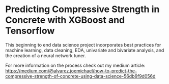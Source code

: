 # Predicting Compressive Strength in Concrete with XGBoost and Tensorflow
This beginning to end data science project incorporates best practices for machine learning, data cleaning, EDA, univariate and bivariate analysis, and the creation of a neural network tuner.

For more information on the process check out my medium article: https://medium.com/@alvarez.joemichael/how-to-predict-the-compressive-strength-of-concrete-using-data-science-56db6f9d056d